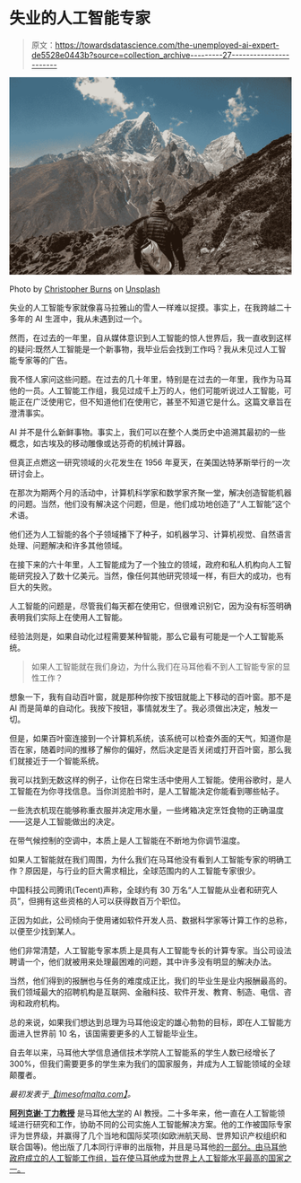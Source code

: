# 失业的人工智能专家

> 原文：<https://towardsdatascience.com/the-unemployed-ai-expert-de5528e0443b?source=collection_archive---------27----------------------->

![](img/1bdfc8d79824ea8c9031a58150025f41.png)

Photo by [Christopher Burns](https://unsplash.com/@christopher__burns?utm_source=medium&utm_medium=referral) on [Unsplash](https://unsplash.com?utm_source=medium&utm_medium=referral)

失业的人工智能专家就像喜马拉雅山的雪人一样难以捉摸。事实上，在我跨越二十多年的 AI 生涯中，我从未遇到过一个。

然而，在过去的一年里，自从媒体意识到人工智能的惊人世界后，我一直收到这样的疑问:既然人工智能是一个新事物，我毕业后会找到工作吗？我从未见过人工智能专家等的广告。

我不怪人家问这些问题。在过去的几十年里，特别是在过去的一年里，我作为马耳他的一员。人工智能工作组，我见过成千上万的人，他们可能听说过人工智能，可能正在广泛使用它，但不知道他们在使用它，甚至不知道它是什么。这篇文章旨在澄清事实。

AI 并不是什么新鲜事物。事实上，我们可以在整个人类历史中追溯其最初的一些概念，如古埃及的移动雕像或达芬奇的机械计算器。

但真正点燃这一研究领域的火花发生在 1956 年夏天，在美国达特茅斯举行的一次研讨会上。

在那次为期两个月的活动中，计算机科学家和数学家齐聚一堂，解决创造智能机器的问题。当然，他们没有解决这个问题，但是，他们成功地创造了“人工智能”这个术语。

他们还为人工智能的各个子领域播下了种子，如机器学习、计算机视觉、自然语言处理、问题解决和许多其他领域。

在接下来的六十年里，人工智能成为了一个独立的领域，政府和私人机构向人工智能研究投入了数十亿美元。当然，像任何其他研究领域一样，有巨大的成功，也有巨大的失败。

人工智能的问题是，尽管我们每天都在使用它，但很难识别它，因为没有标签明确表明我们实际上在使用人工智能。

经验法则是，如果自动化过程需要某种智能，那么它最有可能是一个人工智能系统。

> 如果人工智能就在我们身边，为什么我们在马耳他看不到人工智能专家的显性工作？

想象一下，我有自动百叶窗，就是那种你按下按钮就能上下移动的百叶窗。那不是 AI 而是简单的自动化。我按下按钮，事情就发生了。我必须做出决定，触发一切。

但是，如果百叶窗连接到一个计算机系统，该系统可以检查外面的天气，知道你是否在家，随着时间的推移了解你的偏好，然后决定是否关闭或打开百叶窗，那么我们就接近于一个智能系统。

我可以找到无数这样的例子，让你在日常生活中使用人工智能。使用谷歌时，是人工智能在为你寻找信息。当你浏览脸书时，是人工智能决定你能看到哪些帖子。

一些洗衣机现在能够称重衣服并决定用水量，一些烤箱决定烹饪食物的正确温度——这是人工智能做出的决定。

在带气候控制的空调中，本质上是人工智能在不断地为你调节温度。

如果人工智能就在我们周围，为什么我们在马耳他没有看到人工智能专家的明确工作？原因是，与行业的巨大需求相比，全球范围内的人工智能专家很少。

中国科技公司腾讯(Tecent)声称，全球约有 30 万名“人工智能从业者和研究人员”，但拥有这些资格的人可以获得数百万个职位。

正因为如此，公司倾向于使用诸如软件开发人员、数据科学家等计算工作的总称，以便至少找到某人。

他们非常清楚，人工智能专家本质上是具有人工智能专长的计算专家。当公司设法聘请一个，他们就被用来处理最困难的问题，其中许多没有明显的解决办法。

当然，他们得到的报酬也与任务的难度成正比，我们的毕业生是业内报酬最高的。我们领域最大的招聘机构是互联网、金融科技、软件开发、教育、制造、电信、咨询和政府机构。

总的来说，如果我们想达到总理为马耳他设定的雄心勃勃的目标，即在人工智能方面进入世界前 10 名，该国需要更多的人工智能毕业生。

自去年以来，马耳他大学信息通信技术学院人工智能系的学生人数已经增长了 300%，但我们需要更多的学生来为我们的国家服务，并成为人工智能领域的全球颠覆者。

*最初发表于*[*【timesofmalta.com】*](https://timesofmalta.com/articles/view/the-unemployed-ai-expert-alexiei-dingli.736295)*。*

[**阿列克谢·丁力教授**](http://www.dingli.org) 是马耳他[大学](https://www.um.edu.mt/)的 AI 教授。二十多年来，他一直在人工智能领域进行研究和工作，协助不同的公司实施人工智能解决方案。他的工作被国际专家评为世界级，并赢得了几个当地和国际奖项(如欧洲航天局、世界知识产权组织和联合国等)。他出版了几本同行评审的出版物，并且是马耳他[的一部分。由马耳他政府成立的人工智能工作组，旨在使马耳他成为世界上人工智能水平最高的国家之一。](https://malta.ai/)
